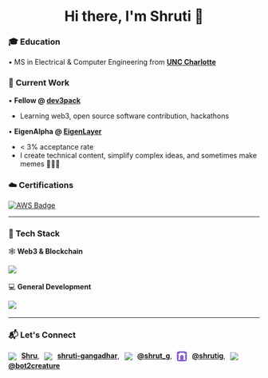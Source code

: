 <h1 align="center">Hi there, I'm Shruti 👋</h1>



### 🎓 **Education**  
• MS in Electrical & Computer Engineering from **[UNC Charlotte](https://ece.charlotte.edu/)**

### 🧠 **Current Work**  
• **Fellow @ [dev3pack](https://dev3pack.xyz/)**
  - Learning web3, open source software contribution, hackathons

• **EigenAlpha @ [EigenLayer](https://www.eigenlayer.xyz/)**
  - < 3% acceptance rate  
  - I create technical content, simplify complex ideas, and sometimes make memes 🧪📜😂

### ☁️ **Certifications**  
<a href="https://www.credly.com/badges/7984ace8-1b1f-4ff4-b82e-51008458ce4e" target="_blank">
  <img src="https://images.credly.com/size/340x340/images/0e284c3f-5164-4b21-8660-0d84737941bc/image.png" alt="AWS Badge" width="100" />
</a>

---

### 🧰 Tech Stack

🕸️ **Web3 & Blockchain**  
<p align="left">
  <img src="https://skillicons.dev/icons?i=solidity" />
</p>

💻 **General Development**  
<p align="left">
  <img src="https://skillicons.dev/icons?i=js,ts,nodejs,python,c,cpp,markdown,git,linux,html,css,react" />
</p>

---

### 📬 Let's Connect

<p align="left">
  <img src="https://skillicons.dev/icons?i=github" width="20" style="vertical-align: middle; margin-right: 6px;">
  <a href="https://github.com/Shru" target="_blank"><b>Shru</b></a>,
  
  <img src="https://skillicons.dev/icons?i=linkedin" width="20" style="vertical-align: middle; margin: 0 6px;">
  <a href="https://www.linkedin.com/in/shruti-gangadhar" target="_blank"><b>shruti-gangadhar</b></a>,

  <img src="https://skillicons.dev/icons?i=twitter" width="20" style="vertical-align: middle; margin: 0 6px;">
  <a href="https://x.com/shrut_g" target="_blank"><b>@shrut_g</b></a>,

  <img src="https://raw.githubusercontent.com/vrypan/farcaster-brand/main/icons/icon-rounded/purple-white.png" width="20" style="vertical-align: middle; margin: 0 6px;">
  <a href="https://farcaster.xyz/shrutig" target="_blank"><b>@shrutig</b></a>,

  <img src="https://github.com/telegramdesktop/tdesktop/raw/dev/Telegram/Resources/art/logo_256.png" width="20" style="vertical-align: middle; margin: 0 6px;">
  <a href="https://t.me/bot2creature" target="_blank"><b>@bot2creature</b></a>
</p>





<!-- WALLET-LINKING-BEGIN
{
  "lastUpdated": "2025-05-31T04:32:18.225Z",
  "wallets": [
    {
      "chain": "ethereum",
      "address": "0x26bceb614c6fbd75dd01bf2b2c67a7730px8eaa604"
    },
    {
      "chain": "solana",
      "address": "7eRUGRTj5hr6yyfSMcgVAGWVCx6FYVAopf63gZC8WsY"
    }
  ]
}
WALLET-LINKING-END -->
